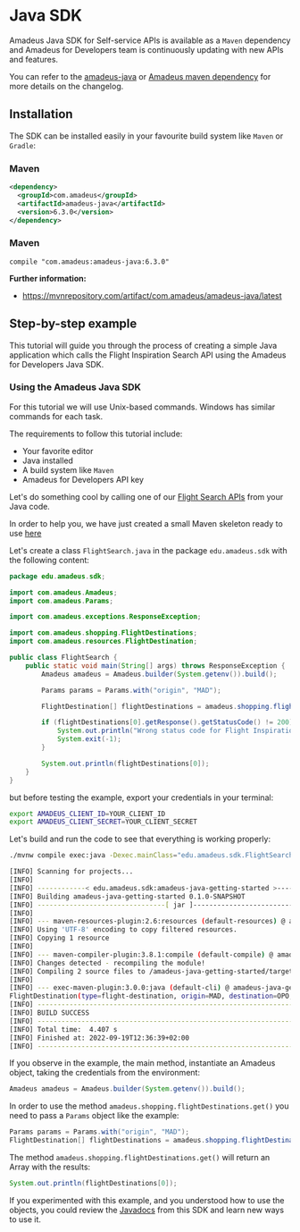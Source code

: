 # Java SDK

Amadeus Java SDK for Self-service APIs is available as a `Maven` dependency
and Amadeus for Developers team is continuously updating with new APIs and features.

You can refer to the [amadeus-java](https://github.com/amadeus4dev/amadeus-java) or [Amadeus maven dependency](https://mvnrepository.com/artifact/com.amadeus/amadeus-java) for more details on the changelog.

## Installation

The SDK can be installed easily in your favourite build system like `Maven` or `Gradle`:


### Maven

```xml
<dependency>
  <groupId>com.amadeus</groupId>
  <artifactId>amadeus-java</artifactId>
  <version>6.3.0</version>
</dependency>
```

### Maven

```
compile "com.amadeus:amadeus-java:6.3.0"
```

**Further information:**

- https://mvnrepository.com/artifact/com.amadeus/amadeus-java/latest

## Step-by-step example

This tutorial will guide you through the process of creating a simple Java
application which calls the Flight Inspiration Search API using the Amadeus
for Developers Java SDK.

### Using the Amadeus Java SDK

For this tutorial we will use Unix-based commands. Windows has similar commands for each task.

The requirements to follow this tutorial include:

* Your favorite editor
* Java installed
* A build system like `Maven`
* Amadeus for Developers API key

Let's do something cool by calling one of our [Flight Search APIs](https://developers.amadeus.com) from your Java code.

In order to help you, we have just created a small Maven skeleton ready to use
[here](https://github.com/amadeus4dev/amadeus-java-getting-started)

Let's create a class `FlightSearch.java` in the package `edu.amadeus.sdk` with the following content:

```java
package edu.amadeus.sdk;

import com.amadeus.Amadeus;
import com.amadeus.Params;

import com.amadeus.exceptions.ResponseException;

import com.amadeus.shopping.FlightDestinations;
import com.amadeus.resources.FlightDestination;

public class FlightSearch {
    public static void main(String[] args) throws ResponseException {
        Amadeus amadeus = Amadeus.builder(System.getenv()).build();

        Params params = Params.with("origin", "MAD");

        FlightDestination[] flightDestinations = amadeus.shopping.flightDestinations.get(params);

        if (flightDestinations[0].getResponse().getStatusCode() != 200) {
            System.out.println("Wrong status code for Flight Inspiration Search: " + flightDestinations[0].getResponse().getStatusCode());
            System.exit(-1);
        }

        System.out.println(flightDestinations[0]);
    }
}
```

but before testing the example, export your credentials in your terminal:

```bash
export AMADEUS_CLIENT_ID=YOUR_CLIENT_ID
export AMADEUS_CLIENT_SECRET=YOUR_CLIENT_SECRET
```

Let's build and run the code to see that everything is working properly:

```bash
./mvnw compile exec:java -Dexec.mainClass="edu.amadeus.sdk.FlightSearch"

[INFO] Scanning for projects...
[INFO] 
[INFO] ------------< edu.amadeus.sdk:amadeus-java-getting-started >------------
[INFO] Building amadeus-java-getting-started 0.1.0-SNAPSHOT
[INFO] --------------------------------[ jar ]---------------------------------
[INFO] 
[INFO] --- maven-resources-plugin:2.6:resources (default-resources) @ amadeus-java-getting-started ---
[INFO] Using 'UTF-8' encoding to copy filtered resources.
[INFO] Copying 1 resource
[INFO] 
[INFO] --- maven-compiler-plugin:3.8.1:compile (default-compile) @ amadeus-java-getting-started ---
[INFO] Changes detected - recompiling the module!
[INFO] Compiling 2 source files to /amadeus-java-getting-started/target/classes
[INFO] 
[INFO] --- exec-maven-plugin:3.0.0:java (default-cli) @ amadeus-java-getting-started ---
FlightDestination(type=flight-destination, origin=MAD, destination=OPO, departureDate=Mon Oct 03 00:00:00 CEST 2022, returnDate=Tue Oct 18 00:00:00 CEST 2022, price=FlightDestination.Price(total=41.81))
[INFO] ------------------------------------------------------------------------
[INFO] BUILD SUCCESS
[INFO] ------------------------------------------------------------------------
[INFO] Total time:  4.407 s
[INFO] Finished at: 2022-09-19T12:36:39+02:00
[INFO] ------------------------------------------------------------------------
```

If you observe in the example, the main method, 
instantiate an Amadeus object, taking the credentials from the 
environment:

```java
Amadeus amadeus = Amadeus.builder(System.getenv()).build();
```

In order to use the method `amadeus.shopping.flightDestinations.get()`
you need to pass a `Params` object like the example:


```java
Params params = Params.with("origin", "MAD");
FlightDestination[] flightDestinations = amadeus.shopping.flightDestinations.get(params);
```

The method `amadeus.shopping.flightDestinations.get()` will return an Array with the results:

```java
System.out.println(flightDestinations[0]);
```

If you experimented with this example, and you understood
how to use the objects, you could review the [Javadocs](https://amadeus4dev.github.io/amadeus-java/) from this
SDK and learn new ways to use it.
